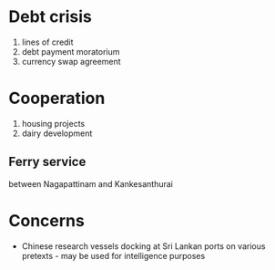 # Debt crisis
1. lines of credit
2. debt payment moratorium
3. currency swap agreement
# Cooperation
1. housing projects
2. dairy development
## Ferry service
between Nagapattinam and Kankesanthurai
# Concerns
- Chinese research vessels docking at Sri Lankan ports on various pretexts - may be used for intelligence purposes